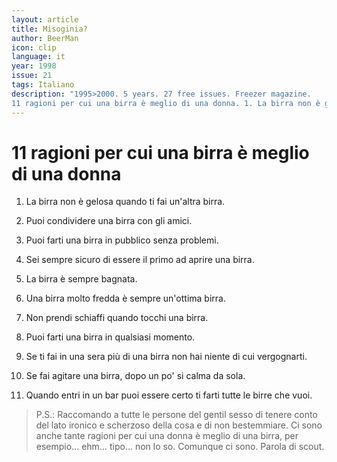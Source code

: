 ```yaml
---
layout: article
title: Misoginia?
author: BeerMan
icon: clip
language: it
year: 1998
issue: 21
tags: Italiano
description: "1995>2000. 5 years. 27 free issues. Freezer magazine.
11 ragioni per cui una birra è meglio di una donna. 1. La birra non è gelosa quando ti fai un'altra birra. 2. Puoi condividere una birra con gli amici. 3. Puoi farti una birra in pubblico senza problemi."
---
```



# 11 ragioni per cui una birra è meglio di una donna

1. La birra non è gelosa quando ti fai un'altra birra.

2. Puoi condividere una birra con gli amici.

3. Puoi farti una birra in pubblico senza problemi.

4. Sei sempre sicuro di essere il primo ad aprire una birra.

5. La birra è sempre bagnata.

6. Una birra molto fredda è sempre un'ottima birra.

7. Non prendi schiaffi quando tocchi una birra.

8. Puoi farti una birra in qualsiasi momento.

9. Se ti fai in una sera più di una birra non hai niente di cui vergognarti.

10. Se fai agitare una birra, dopo un po' si calma da sola.

11. Quando entri in un bar puoi essere certo ti farti tutte le birre che vuoi.

> P.S.: Raccomando a tutte le persone del gentil sesso di tenere conto del lato ironico e scherzoso della cosa e di non bestemmiare. Ci sono anche tante ragioni per cui una donna è meglio di una birra, per esempio... ehm... tipo... non lo so. Comunque ci sono. Parola di scout.

